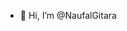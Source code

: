 - 👋 Hi, I’m @NaufalGitara

<!---
NaufalGitara/NaufalGitara is a ✨ special ✨ repository because its `README.md` (this file) appears on your GitHub profile.
You can click the Preview link to take a look at your changes.
--->
